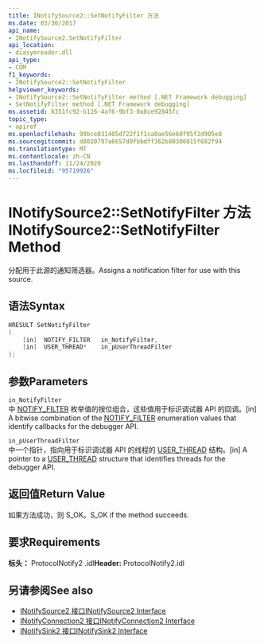 ```yaml
---
title: INotifySource2::SetNotifyFilter 方法
ms.date: 03/30/2017
api_name:
- INotifySource2.SetNotifyFilter
api_location:
- diasymreader.dll
api_type:
- COM
f1_keywords:
- INotifySource2::SetNotifyFilter
helpviewer_keywords:
- INotifySource2::SetNotifyFilter method [.NET Framework debugging]
- SetNotifyFilter method [.NET Framework debugging]
ms.assetid: 6351fc92-b126-4af6-9bf3-0a8ce92845fc
topic_type:
- apiref
ms.openlocfilehash: 99bce831405d722f1f1ca0ae56e60f95f2d905e8
ms.sourcegitcommit: d8020797a6657d0fbbdff362b80300815f682f94
ms.translationtype: MT
ms.contentlocale: zh-CN
ms.lasthandoff: 11/24/2020
ms.locfileid: "95719926"
---
```

# <a name="inotifysource2setnotifyfilter-method"></a><span data-ttu-id="8c3d6-102">INotifySource2::SetNotifyFilter 方法</span><span class="sxs-lookup"><span data-stu-id="8c3d6-102">INotifySource2::SetNotifyFilter Method</span></span>

<span data-ttu-id="8c3d6-103">分配用于此源的通知筛选器。</span><span class="sxs-lookup"><span data-stu-id="8c3d6-103">Assigns a notification filter for use with this source.</span></span>  
  
## <a name="syntax"></a><span data-ttu-id="8c3d6-104">语法</span><span class="sxs-lookup"><span data-stu-id="8c3d6-104">Syntax</span></span>  
  
```cpp  
HRESULT SetNotifyFilter  
(  
    [in]  NOTIFY_FILTER   in_NotifyFilter,  
    [in]  USER_THREAD*    in_pUserThreadFilter  
);  
```  
  
## <a name="parameters"></a><span data-ttu-id="8c3d6-105">参数</span><span class="sxs-lookup"><span data-stu-id="8c3d6-105">Parameters</span></span>  

 `in_NotifyFilter`  
 <span data-ttu-id="8c3d6-106">中 [NOTIFY_FILTER](notify-filter-enumeration.md) 枚举值的按位组合，这些值用于标识调试器 API 的回调。</span><span class="sxs-lookup"><span data-stu-id="8c3d6-106">[in] A bitwise combination of the [NOTIFY_FILTER](notify-filter-enumeration.md) enumeration values that identify callbacks for the debugger API.</span></span>  
  
 `in_pUserThreadFilter`  
 <span data-ttu-id="8c3d6-107">中一个指针，指向用于标识调试器 API 的线程的 [USER_THREAD](user-thread-structure.md) 结构。</span><span class="sxs-lookup"><span data-stu-id="8c3d6-107">[in] A pointer to a [USER_THREAD](user-thread-structure.md) structure that identifies threads for the debugger API.</span></span>  
  
## <a name="return-value"></a><span data-ttu-id="8c3d6-108">返回值</span><span class="sxs-lookup"><span data-stu-id="8c3d6-108">Return Value</span></span>  

 <span data-ttu-id="8c3d6-109">如果方法成功，则 S_OK。</span><span class="sxs-lookup"><span data-stu-id="8c3d6-109">S_OK if the method succeeds.</span></span>  
  
## <a name="requirements"></a><span data-ttu-id="8c3d6-110">要求</span><span class="sxs-lookup"><span data-stu-id="8c3d6-110">Requirements</span></span>  

 <span data-ttu-id="8c3d6-111">**标头：** ProtocolNotify2 .idl</span><span class="sxs-lookup"><span data-stu-id="8c3d6-111">**Header:** ProtocolNotify2.idl</span></span>  
  
## <a name="see-also"></a><span data-ttu-id="8c3d6-112">另请参阅</span><span class="sxs-lookup"><span data-stu-id="8c3d6-112">See also</span></span>

- [<span data-ttu-id="8c3d6-113">INotifySource2 接口</span><span class="sxs-lookup"><span data-stu-id="8c3d6-113">INotifySource2 Interface</span></span>](inotifysource2-interface.md)
- [<span data-ttu-id="8c3d6-114">INotifyConnection2 接口</span><span class="sxs-lookup"><span data-stu-id="8c3d6-114">INotifyConnection2 Interface</span></span>](inotifyconnection2-interface.md)
- [<span data-ttu-id="8c3d6-115">INotifySink2 接口</span><span class="sxs-lookup"><span data-stu-id="8c3d6-115">INotifySink2 Interface</span></span>](inotifysink2-interface.md)
